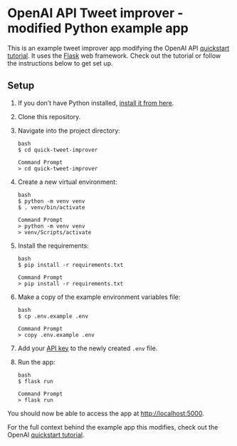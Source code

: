 # OpenAI API Tweet improver - modified Python example app

This is an example tweet improver app modifying the OpenAI API [quickstart tutorial](https://beta.openai.com/docs/quickstart). It uses the [Flask](https://flask.palletsprojects.com/en/2.0.x/) web framework. Check out the tutorial or follow the instructions below to get set up.

## Setup

1. If you don’t have Python installed, [install it from here](https://www.python.org/downloads/).

2. Clone this repository.

3. Navigate into the project directory:

   ```
   bash
   $ cd quick-tweet-improver
   ```
   
   ```
   Command Prompt
   > cd quick-tweet-improver
   ```

4. Create a new virtual environment:

   ```
   bash
   $ python -m venv venv
   $ . venv/bin/activate
   ```
   
   ```
   Command Prompt
   > python -m venv venv
   > venv/Scripts/activate
   ```

5. Install the requirements:

   ```
   bash
   $ pip install -r requirements.txt
   ```
   
   ```
   Command Prompt
   > pip install -r requirements.txt
   ```

6. Make a copy of the example environment variables file:

   ```
   bash
   $ cp .env.example .env
   ```
   
   ```
   Command Prompt
   > copy .env.example .env
   ```

7. Add your [API key](https://beta.openai.com/account/api-keys) to the newly created `.env` file.

8. Run the app:

   ```
   bash
   $ flask run
   ```
   
	```
	Command Prompt
   > flask run
   ```

You should now be able to access the app at [http://localhost:5000](http://localhost:5000).

For the full context behind the example app this modifies, check out the OpenAI [quickstart tutorial](https://beta.openai.com/docs/quickstart).
